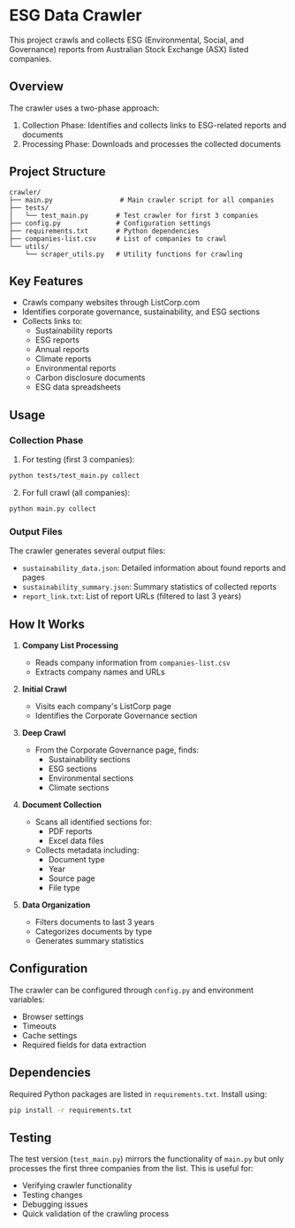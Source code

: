 # ESG Data Crawler

This project crawls and collects ESG (Environmental, Social, and Governance) reports from Australian Stock Exchange (ASX) listed companies.

## Overview

The crawler uses a two-phase approach:
1. Collection Phase: Identifies and collects links to ESG-related reports and documents
2. Processing Phase: Downloads and processes the collected documents

## Project Structure

```
crawler/
├── main.py                 # Main crawler script for all companies
├── tests/
│   └── test_main.py       # Test crawler for first 3 companies
├── config.py              # Configuration settings
├── requirements.txt       # Python dependencies
├── companies-list.csv     # List of companies to crawl
└── utils/
    └── scraper_utils.py   # Utility functions for crawling
```

## Key Features

- Crawls company websites through ListCorp.com
- Identifies corporate governance, sustainability, and ESG sections
- Collects links to:
  - Sustainability reports
  - ESG reports
  - Annual reports
  - Climate reports
  - Environmental reports
  - Carbon disclosure documents
  - ESG data spreadsheets

## Usage

### Collection Phase

1. For testing (first 3 companies):
```bash
python tests/test_main.py collect
```

2. For full crawl (all companies):
```bash
python main.py collect
```

### Output Files

The crawler generates several output files:

- `sustainability_data.json`: Detailed information about found reports and pages
- `sustainability_summary.json`: Summary statistics of collected reports
- `report_link.txt`: List of report URLs (filtered to last 3 years)

## How It Works

1. **Company List Processing**
   - Reads company information from `companies-list.csv`
   - Extracts company names and URLs

2. **Initial Crawl**
   - Visits each company's ListCorp page
   - Identifies the Corporate Governance section

3. **Deep Crawl**
   - From the Corporate Governance page, finds:
     - Sustainability sections
     - ESG sections
     - Environmental sections
     - Climate sections

4. **Document Collection**
   - Scans all identified sections for:
     - PDF reports
     - Excel data files
   - Collects metadata including:
     - Document type
     - Year
     - Source page
     - File type

5. **Data Organization**
   - Filters documents to last 3 years
   - Categorizes documents by type
   - Generates summary statistics

## Configuration

The crawler can be configured through `config.py` and environment variables:
- Browser settings
- Timeouts
- Cache settings
- Required fields for data extraction

## Dependencies

Required Python packages are listed in `requirements.txt`. Install using:
```bash
pip install -r requirements.txt
```

## Testing

The test version (`test_main.py`) mirrors the functionality of `main.py` but only processes the first three companies from the list. This is useful for:
- Verifying crawler functionality
- Testing changes
- Debugging issues
- Quick validation of the crawling process 